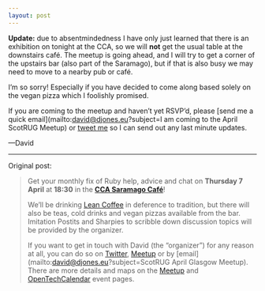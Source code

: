 ```yaml
---
layout: post
---
```


**Update:** due to absentmindedness I have only just learned that there is an
exhibition on tonight at the CCA, so we will **not** get the usual table at the
downstairs café. The meetup is going ahead, and I will try to get a corner of
the upstairs bar (also part of the Saramago), but if that is also busy we may
need to move to a nearby pub or café.

I’m so sorry! Especially if you have decided to come along based solely on the
vegan pizza which I foolishly promised.

If you are coming to the meetup and haven’t yet RSVP’d, please
[send me a quick email](mailto:david@djones.eu?subject=I am coming to the April ScotRUG Meetup)
or [tweet me](https://twitter.com/kotoshenya) so I can send out any last minute updates.

—David

***

Original post:

> Get your monthly fix of Ruby help, advice and chat on **Thursday 7 April** at
> **18:30** in the [**CCA Saramago Café**](http://www.cca-glasgow.com/saramago-caf/saramago-caf-bar)!
>
> We’ll be drinking [Lean Coffee](http://leancoffee.org) in deference to
> tradition, but there will also be teas, cold drinks and vegan pizzas available
> from the bar. Imitation Postits and Sharpies to scribble down discussion topics
> will be provided by the organizer.
>
> If you want to get in touch with David (the “organizer”) for any reason at all,
> you can do so on [Twitter](https://twitter.com/kotoshenya), [Meetup][] or by
> [email](mailto:david@djones.eu?subject=ScotRUG April Glasgow Meetup). There are
> more details and maps on the [Meetup][] and
> [OpenTechCalendar](https://opentechcalendar.co.uk/event/3617-glasgow-ruby-group)
> event pages.

[Meetup]: http://www.meetup.com/meetup-group-Xwgucjde/events/230052835/
